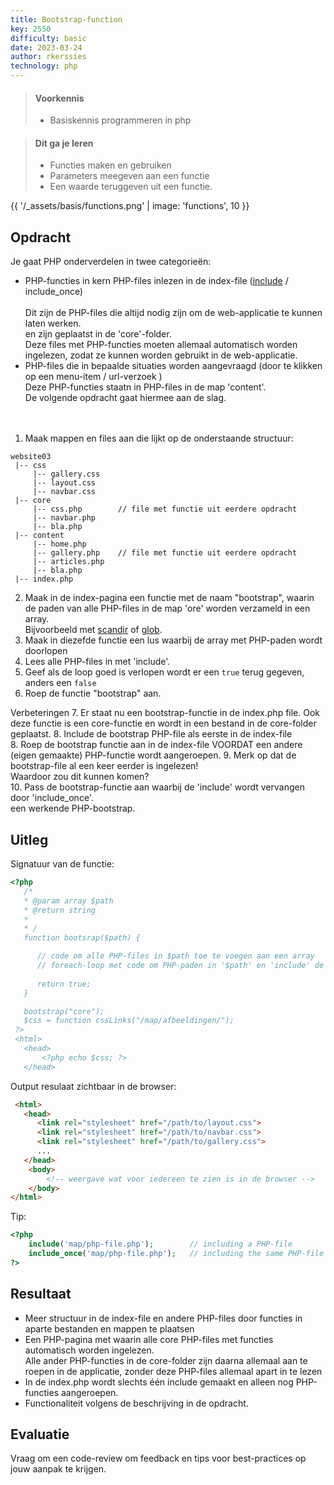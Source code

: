 ```yaml
---
title: Bootstrap-function
key: 2550
difficulty: basic
date: 2023-03-24
author: rkerssies
technology: php
---
```


> #### Voorkennis
> * Basiskennis programmeren in php
 
> #### Dit ga je leren
> * Functies maken en gebruiken
> * Parameters meegeven aan een functie
> * Een waarde teruggeven uit een functie.

{{ '/_assets/basis/functions.png' | image: 'functions', 10 }}


## Opdracht
Je gaat PHP onderverdelen in twee categorieën: 
   * PHP-functies in kern PHP-files inlezen in de index-file ([include]( https://www.w3schools.com/php/php_includes.asp) / include_once)<br>  
      Dit zijn de PHP-files die altijd nodig zijn om de web-applicatie te kunnen laten werken.<br>
      en zijn geplaatst in de 'core'-folder.<br>
      Deze files met PHP-functies moeten allemaal automatisch worden ingelezen, zodat ze kunnen worden gebruikt in de web-applicatie.<br>
   * PHP-files die in bepaalde situaties worden aangevraagd (door te klikken op een menu-item / url-verzoek )<br>
      Deze PHP-functies staatn in PHP-files in de map 'content'. <br>
      De volgende opdracht gaat hiermee aan de slag.<br>
<br><br>
1. Maak mappen en files aan die lijkt op de onderstaande structuur:
```shell
website03
 |-- css
     |-- gallery.css
     |-- layout.css
     |-- navbar.css
 |-- core
     |-- css.php        // file met functie uit eerdere opdracht
     |-- navbar.php
     |-- bla.php
 |-- content
     |-- home.php
     |-- gallery.php    // file met functie uit eerdere opdracht
     |-- articles.php
     |-- bla.php
 |-- index.php
```

2. Maak in de index-pagina een functie met de naam "bootstrap", waarin de paden van alle PHP-files in de map 'ore' worden verzameld in een array.<br>
Bijvoorbeeld met [scandir](https://www.php.net/manual/en/function.scandir.php) of [glob](https://www.php.net/manual/en/function.glob.php).
3. Maak in diezefde functie een lus waarbij de array met PHP-paden wordt doorlopen
4. Lees alle PHP-files in met 'include'. 
5. Geef als de loop goed is verlopen wordt er een `true` terug gegeven, anders een `false`
6. Roep de functie "bootstrap" aan.

Verbeteringen
7. Er staat nu een bootstrap-functie in de index.php file. Ook deze functie is een core-functie en wordt in een bestand in de core-folder geplaatst.
8. Include de bootstrap PHP-file als eerste in de index-file  
8. Roep de bootstrap functie aan in de index-file VOORDAT een andere (eigen gemaakte) PHP-functie wordt aangeroepen.
9. Merk op dat de bootstrap-file al een keer eerder is ingelezen! <br>
   Waardoor zou dit kunnen komen?<br>
10. Pass de bootstrap-functie aan waarbij de 'include' wordt vervangen door 'include_once'.<br>
   een werkende PHP-bootstrap.

## Uitleg
Signatuur van de functie:
```php
<?php
   /*
   * @param array $path
   * @return string
   * 
   * /
   function bootsrap($path) {

      // code om alle PHP-files in $path toe te voegen aan een array
      // foreach-loop met code om PHP-paden in '$path' en 'include' de files 
      
      return true;
   }

   bootstrap("core");
   $css = function cssLinks("/map/afbeeldingen/");
 ?>
 <html> 
   <head>
       <?php echo $css; ?>
   </head> 
```

Output resulaat zichtbaar in de browser:
```html
 <html> 
   <head>
      <link rel="stylesheet" href="/path/to/layout.css">
      <link rel="stylesheet" href="/path/to/navbar.css">
      <link rel="stylesheet" href="/path/to/gallery.css">
      ...
   </head> 
    <body>
        <!-- weergave wat voor iedereen te zien is in de browser -->
    </body>
</html>
```

Tip:
```php
<?php
    include('map/php-file.php');        // including a PHP-file
    include_once('map/php-file.php');   // including the same PHP-file again without an error-message or break
?>
```


## Resultaat
* Meer structuur in de index-file en andere PHP-files door functies in aparte bestanden en mappen te plaatsen
* Een PHP-pagina met waarin alle core PHP-files met functies automatisch worden ingelezen.<br>
Alle ander PHP-functies in de core-folder zijn daarna allemaal aan te roepen in de applicatie, zonder deze PHP-files allemaal apart in te lezen 
* In de index.php wordt slechts één include gemaakt en alleen nog PHP-functies aangeroepen.
* Functionaliteit volgens de beschrijving in de opdracht.


## Evaluatie
Vraag om een code-review om feedback en tips voor best-practices op jouw aanpak te krijgen.
